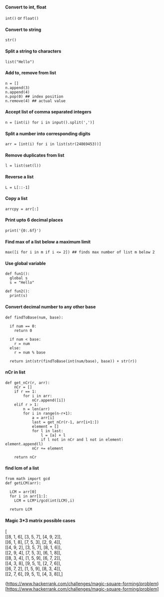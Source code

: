 #### Convert to int, float
`int()` or `float()`

#### Convert to string
`str()`

#### Split a string to characters
`list("Hello")`

#### Add to, remove from list
```
n = []  
n.append(3)  
n.append(4)  
n.pop(0) ## index position  
n.remove(4) ## actual value  
```

#### Accept list of comma separated integers
`n = [int(i) for i in input().split(',')]`

#### Split a number into corresponding digits
`arr = [int(i) for i in list(str(24869453))]`

#### Remove duplicates from list
`l = list(set(l))`

#### Reverse a list
`L = L[::-1]`

#### Copy a list
`arrcpy = arr[:]`

#### Print upto 6 decimal places
`print('{0:.6f}')`

#### Find max of a list below a maximum limit
`max([i for i in m if i <= 2]) ## finds max number of list m below 2`

#### Use global variable
```
def fun1():  
  global s  
  s = "Hello"  

def fun2():  
  print(s)  
```

#### Convert decimal number to any other base
```
def findToBase(num, base):  

  if num == 0:  
    return 0  

  if num < base:  
    r = num  
  else:  
    r = num % base  

  return int(str(findToBase(int(num/base), base)) + str(r))  
```

#### nCr in list
```
def get_nCr(r, arr):  
    nCr = []  
    if r == 1:  
        for i in arr:  
            nCr.append([i])  
    elif r > 1:  
        n = len(arr)  
        for i in range(n-r+1):  
            a = arr[i]  
            last = get_nCr(r-1, arr[i+1:])  
            element = []  
            for l in last:  
                l = [a] + l  
                if l not in nCr and l not in element: element.append(l)  
            nCr += element  

    return nCr  
```

#### find lcm of a list
```
from math import gcd  
def getLCM(arr):  

  LCM = arr[0]  
  for i in arr[1:]:  
    LCM = LCM*i/gcd(int(LCM),i)  

  return LCM  
```

#### Magic 3*3 matrix possible cases
[  
[[8, 1, 6], [3, 5, 7], [4, 9, 2]],  
[[6, 1, 8], [7, 5, 3], [2, 9, 4]],  
[[4, 9, 2], [3, 5, 7], [8, 1, 6]],  
[[2, 9, 4], [7, 5, 3], [6, 1, 8]],  
[[8, 3, 4], [1, 5, 9], [6, 7, 2]],  
[[4, 3, 8], [9, 5, 1], [2, 7, 6]],  
[[6, 7, 2], [1, 5, 9], [8, 3, 4]],  
[[2, 7, 6], [9, 5, 1], [4, 3, 8]],]  

(https://www.hackerrank.com/challenges/magic-square-forming/problem)[https://www.hackerrank.com/challenges/magic-square-forming/problem]  
